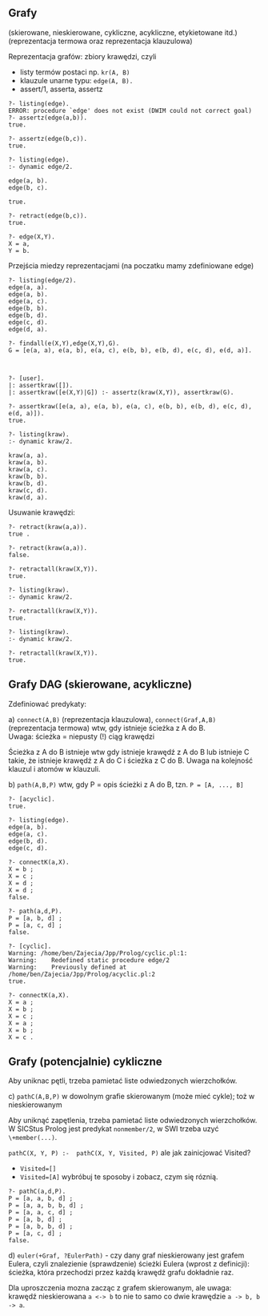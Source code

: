 Grafy
-----

(skierowane, nieskierowane, cykliczne, acykliczne, etykietowane itd.)
(reprezentacja termowa oraz reprezentacja klauzulowa)

Reprezentacja grafów: zbiory krawędzi, czyli

* listy termów postaci np. `kr(A, B)`
* klauzule unarne typu: `edge(A, B).`
* assert/1, asserta, assertz

```
?- listing(edge).
ERROR: procedure `edge' does not exist (DWIM could not correct goal)
?- assertz(edge(a,b)).
true.

?- assertz(edge(b,c)).
true.

?- listing(edge).
:- dynamic edge/2.

edge(a, b).
edge(b, c).

true.

?- retract(edge(b,c)).
true.

?- edge(X,Y).
X = a,
Y = b.
```

Przejścia miedzy reprezentacjami (na poczatku mamy zdefiniowane edge)

```
?- listing(edge/2).
edge(a, a).
edge(a, b).
edge(a, c).
edge(b, b).
edge(b, d).
edge(c, d).
edge(d, a).

?- findall(e(X,Y),edge(X,Y),G).
G = [e(a, a), e(a, b), e(a, c), e(b, b), e(b, d), e(c, d), e(d, a)].



?- [user].
|: assertkraw([]).
|: assertkraw([e(X,Y)|G]) :- assertz(kraw(X,Y)), assertkraw(G).

?- assertkraw([e(a, a), e(a, b), e(a, c), e(b, b), e(b, d), e(c, d), e(d, a)]).
true.

?- listing(kraw).
:- dynamic kraw/2.

kraw(a, a).
kraw(a, b).
kraw(a, c).
kraw(b, b).
kraw(b, d).
kraw(c, d).
kraw(d, a).
```

Usuwanie krawędzi:

```
?- retract(kraw(a,a)).
true .

?- retract(kraw(a,a)).
false.

?- retractall(kraw(X,Y)).
true.

?- listing(kraw).
:- dynamic kraw/2.

?- retractall(kraw(X,Y)).
true.

?- listing(kraw).
:- dynamic kraw/2.

?- retractall(kraw(X,Y)).
true.
```

Grafy DAG (skierowane, acykliczne)
--------------------------------

Zdefiniować predykaty:

  a) `connect(A,B)` (reprezentacja klauzulowa), `connect(Graf,A,B)` (reprezentacja termowa) wtw, gdy istnieje ścieżka z A do B.        
       Uwaga: ścieżka = niepusty (!) ciąg krawędzi
       
   Ścieżka z A do B istnieje wtw gdy istnieje krawędź z A do B lub istnieje C takie, że istnieje krawędź z A  do C i ścieżka z C do B.
   Uwaga na kolejność klauzul i atomów w klauzuli.

  b) `path(A,B,P)` wtw, gdy P = opis ścieżki z A do B,
                      tzn. `P = [A, ..., B]`


```
?- [acyclic].
true.

?- listing(edge).
edge(a, b).
edge(a, c).
edge(b, d).
edge(c, d).

?- connectK(a,X).
X = b ;
X = c ;
X = d ;
X = d ;
false.

?- path(a,d,P).
P = [a, b, d] ;
P = [a, c, d] ;
false.

?- [cyclic].
Warning: /home/ben/Zajecia/Jpp/Prolog/cyclic.pl:1:
Warning:    Redefined static procedure edge/2
Warning:    Previously defined at /home/ben/Zajecia/Jpp/Prolog/acyclic.pl:2
true.

?- connectK(a,X).
X = a ;
X = b ;
X = c ;
X = a ;
X = b ;
X = c .
```

Grafy (potencjalnie) cykliczne
-------------------------

Aby uniknac pętli, trzeba pamietać liste odwiedzonych wierzchołków.

  c) `pathC(A,B,P)` w dowolnym grafie skierowanym (może mieć cykle); toż w nieskierowanym

Aby uniknąć zapętlenia, trzeba pamietać liste odwiedzonych wierzchołków. W SICStus Prolog jest predykat `nonmember/2`, w SWI trzeba uzyć `\+member(...)`.

`pathC(X, Y, P) :-  pathC(X, Y, Visited, P)` ale jak zainicjować Visited?
  * `Visited=[]`
  * `Visited=[A]`
wybróbuj te sposoby i zobacz, czym się róznią.

```
?- pathC(a,d,P).
P = [a, a, b, d] ;
P = [a, a, b, b, d] ;
P = [a, a, c, d] ;
P = [a, b, d] ;
P = [a, b, b, d] ;
P = [a, c, d] ;
false.
```

  d) `euler(+Graf, ?EulerPath)` - czy dany graf nieskierowany jest grafem Eulera, czyli  znalezienie (sprawdzenie) ścieżki Eulera (wprost z definicji):            ścieżka, która przechodzi przez każdą krawędź grafu dokładnie raz.

  Dla uproszczenia mozna zacząc z grafem skierowanym, ale uwaga: krawędź nieskierowana `a <-> b` to nie to samo co dwie krawędzie `a -> b, b -> a`.
  
